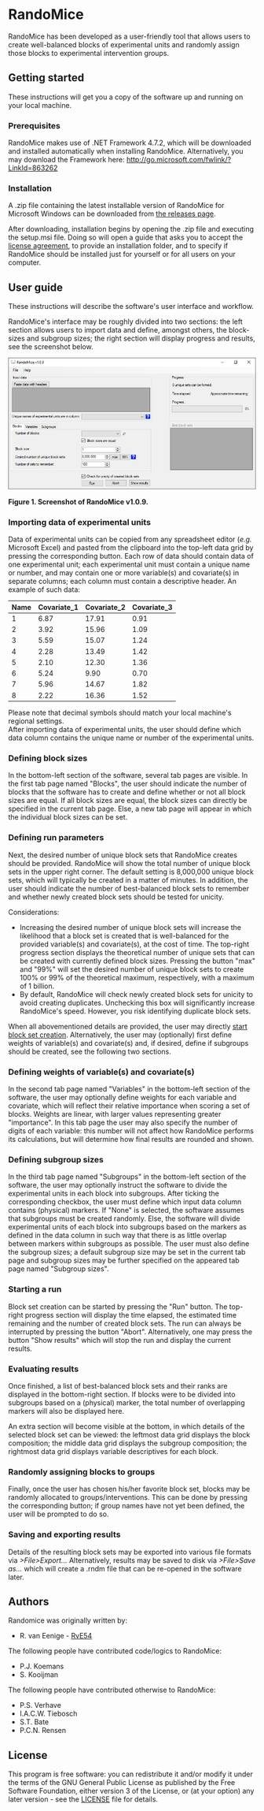 # RandoMice
RandoMice has been developed as a user-friendly tool that allows users to create well-balanced blocks of experimental units and randomly assign those blocks to experimental intervention groups.

## Getting started
These instructions will get you a copy of the software up and running on your local machine.

### Prerequisites
RandoMice makes use of .NET Framework 4.7.2, which will be downloaded and installed automatically when installing RandoMice. Alternatively, you may download the Framework here: http://go.microsoft.com/fwlink/?LinkId=863262

### Installation
A .zip file containing the latest installable version of RandoMice for Microsoft Windows can be downloaded from [the releases page](https://github.com/RvE54/RandoMice/releases).

After downloading, installation begins by opening the .zip file and executing the setup.msi file. Doing so will open a guide that asks you to accept the [license agreement](./LICENSE), to provide an installation folder, and to specify if RandoMice should be installed just for yourself or for all users on your computer.

## User guide
These instructions will describe the software's user interface and workflow.

RandoMice's interface may be roughly divided into two sections: the left section allows users to import data and define, amongst others, the block-sizes and subgroup sizes; the right section will display progress and results, see the screenshot below.

![RandoMice's user interface may be roughly divided into two sections](/images/Screenshot_UI_v.1.0.9.png "Screenshot of RandoMice v1.0.9")

**Figure 1. Screenshot of RandoMice v1.0.9.**

### Importing data of experimental units
Data of experimental units can be copied from any spreadsheet editor (*e.g.* Microsoft Excel) and pasted from the clipboard into the top-left data grid by pressing the corresponding button. Each row of data should contain data of one experimental unit; each experimental unit must contain a unique name or number, and may contain one or more variable(s) and covariate(s) in separate columns; each column must contain a descriptive header. An example of such data:

Name|Covariate_1|Covariate_2|Covariate_3
---|---|---|---
1|6.87|17.91|0.91
2|3.92|15.96|1.09
3|5.59|15.07|1.24
4|2.28|13.49|1.42
5|2.10|12.30|1.36
6|5.24|9.90|0.70
7|5.96|14.67|1.82
8|2.22|16.36|1.52

Please note that decimal symbols should match your local machine's regional settings.\
After importing data of experimental units, the user should define which data column contains the unique name or number of the experimental units.

### Defining block sizes
In the bottom-left section of the software, several tab pages are visible. In the first tab page named "Blocks", the user should indicate the number of blocks that the software has to create and define whether or not all block sizes are equal. If all block sizes are equal, the block sizes can directly be specified in the current tab page. Else, a new tab page will appear in which the individual block sizes can be set.

### Defining run parameters
Next, the desired number of unique block sets that RandoMice creates should be provided. RandoMice will show the total number of unique block sets in the upper right corner. The default setting is 8,000,000 unique block sets, which will typically be created in a matter of minutes. In addition, the user should indicate the number of best-balanced block sets to remember and whether newly created block sets should be tested for unicity.

Considerations:
* Increasing the desired number of unique block sets will increase the likelihood that a block set is created that is well-balanced for the provided variable(s) and covariate(s), at the cost of time. The top-right progress section displays the theoretical number of unique sets that can be created with currently defined block sizes. Pressing the button "max" and "99%" will set the desired number of unique block sets to create 100% or 99% of the theoretical maximum, respectively, with a maximum of 1 billion.
* By default, RandoMice will check newly created block sets for unicity to avoid creating duplicates. Unchecking this box will significantly increase RandoMice's speed. However, you risk identifying duplicate block sets.

When all abovementioned details are provided, the user may directly [start block set creation](#Starting-a-run). Alternatively, the user may (optionally) first define weights of variable(s) and covariate(s) and, if desired, define if subgroups should be created, see the following two sections.

### Defining weights of variable(s) and covariate(s)
In the second tab page named "Variables" in the bottom-left section of the software, the user may optionally define weights for each variable and covariate, which will reflect their relative importance when scoring a set of blocks. Weights are linear, with larger values representing greater "importance". In this tab page the user may also specify the number of digits of each variable: this number will not affect how RandoMice performs its calculations, but will determine how final results are rounded and shown.

### Defining subgroup sizes
In the third tab page named "Subgroups" in the bottom-left section of the software, the user may optionally instruct the software to divide the experimental units in each block into subgroups. After ticking the corresponding checkbox, the user must define which input data column contains (physical) markers. If "None" is selected, the software assumes that subgroups must be created randomly. Else, the software will divide experimental units of each block into subgroups based on the markers as defined in the data column in such way that there is as little overlap between markers within subgroups as possible. The user must also define the subgroup sizes; a default subgroup size may be set in the current tab page and subgroup sizes may be further specified on the appeared tab page named "Subgroup sizes".

### Starting a run
Block set creation can be started by pressing the "Run" button. The top-right progress section will display the time elapsed, the estimated time remaining and the number of created block sets. The run can always be interrupted by pressing the button "Abort". Alternatively, one may press the button "Show results" which will stop the run and display the current results.

### Evaluating results
Once finished, a list of best-balanced block sets and their ranks are displayed in the bottom-right section. If blocks were to be divided into subgroups based on a (physical) marker, the total number of overlapping markers will also be displayed here.

An extra section will become visible at the bottom, in which details of the selected block set can be viewed: the leftmost data grid displays the block composition; the middle data grid displays the subgroup composition; the rightmost data grid displays variable descriptives for each block.

### Randomly assigning blocks to groups
Finally, once the user has chosen his/her favorite block set, blocks may be randomly allocated to groups/interventions. This can be done by pressing the corresponding button; if group names have not yet been defined, the user will be prompted to do so.

### Saving and exporting results
Details of the resulting block sets may be exported into various file formats via *>File>Export...*
Alternatively, results may be saved to disk via *>File>Save as...* which will create a .rndm file that can be re-opened in the software later.

## Authors
Randomice was originally written by:
* R. van Eenige - [RvE54](https://github.com/RvE54)

The following people have contributed code/logics to RandoMice:
* P.J. Koemans
* S. Kooijman

The following people have contributed otherwise to RandoMice:
* P.S. Verhave
* I.A.C.W. Tiebosch
* S.T. Bate
* P.C.N. Rensen

## License
This program is free software: you can redistribute it and/or modify it under the terms of the GNU General Public License as published by the Free Software Foundation, either version 3 of the License, or (at your option) any later version - see the [LICENSE](./LICENSE) file for details.